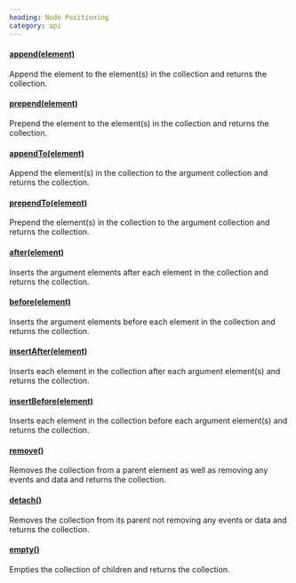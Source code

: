```yaml
--- 
heading: Node Positioning
category: api
---
```


#### [append(element)](/api/append/)

Append the element to the element(s) in the collection and returns 
the collection.

#### [prepend(element)](/api/prepend/)

Prepend the element to the element(s) in the collection and returns 
the collection.

#### [appendTo(element)](/api/appendTo/)

Append the element(s) in the collection to the argument collection and 
returns the collection.

#### [prependTo(element)](/api/prependTo/)

Prepend the element(s) in the collection to the argument collection and 
returns the collection.

#### [after(element)](/api/after/)

Inserts the argument elements after each element in the collection and 
returns the collection.

#### [before(element)](/api/before/)

Inserts the argument elements before each element in the collection and 
returns the collection.

#### [insertAfter(element)](/api/insertAfter/)

Inserts each element in the collection after each argument element(s) and 
returns the collection.

#### [insertBefore(element)](/api/insertBefore/)

Inserts each element in the collection before each argument element(s) and 
returns the collection.

#### [remove()](/api/remove/)

Removes the collection from a parent element as well as removing any 
events and data and returns the collection.

#### [detach()](/api/detach/)

Removes the collection from its parent not removing any events or 
data and returns the collection.

#### [empty()](/api/empty/)

Empties the collection of children and returns the collection.
